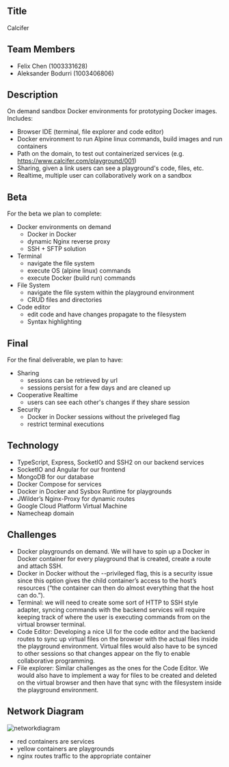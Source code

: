 ## Title

Calcifer

## Team Members

- Felix Chen (1003331628)
- Aleksander Bodurri (1003406806)

## Description

On demand sandbox Docker environments for prototyping Docker images. Includes:

- Browser IDE (terminal, file explorer and code editor)
- Docker environment to run Alpine linux commands, build images and run containers
- Path on the domain, to test out containerized services (e.g. https://www.calcifer.com/playground/001)
- Sharing, given a link users can see a playground's code, files, etc.
- Realtime, multiple user can collaboratively work on a sandbox

## Beta

For the beta we plan to complete:

- Docker environments on demand
  - Docker in Docker
  - dynamic Nginx reverse proxy
  - SSH + SFTP solution
- Terminal
  - navigate the file system
  - execute OS (alpine linux) commands
  - execute Docker (build run) commands
- File System
  - navigate the file system within the playground environment
  - CRUD files and directories
- Code editor
  - edit code and have changes propagate to the filesystem
  - Syntax highlighting

## Final

For the final deliverable, we plan to have:

- Sharing
  - sessions can be retrieved by url
  - sessions persist for a few days and are cleaned up
- Cooperative Realtime
  - users can see each other's changes if they share session
- Security
  - Docker in Docker sessions without the priveleged flag
  - restrict terminal executions

## Technology

- TypeScript, Express, SocketIO and SSH2 on our backend services
- SocketIO and Angular for our frontend
- MongoDB for our database
- Docker Compose for services
- Docker in Docker and Sysbox Runtime for playgrounds
- JWilder’s Nginx-Proxy for dynamic routes
- Google Cloud Platform Virtual Machine
- Namecheap domain

## Challenges

- Docker playgrounds on demand. We will have to spin up a Docker in Docker container for every playground that is created, create a route and attach SSH.
- Docker in Docker without the --privileged flag, this is a security issue since this option gives the child container’s access to the host’s resources (“the container can then do almost everything that the host can do.”).
- Terminal: we will need to create some sort of HTTP to SSH style adapter, syncing commands with the backend services will require keeping track of where the user is executing commands from on the virtual browser terminal.
- Code Editor: Developing a nice UI for the code editor and the backend routes to sync up virtual files on the browser with the actual files inside the playground environment. Virtual files would also have to be synced to other sessions so that changes appear on the fly to enable collaborative programming.
- File explorer: Similar challenges as the ones for the Code Editor. We would also have to implement a way for files to be created and deleted on the virtual browser and then have that sync with the filesystem inside the playground environment.

## Network Diagram

![networkdiagram](https://user-images.githubusercontent.com/31393977/108618090-32b18100-73e9-11eb-8ef6-9ff5796f62f9.png)

- red containers are services
- yellow containers are playgrounds
- nginx routes traffic to the appropriate container
